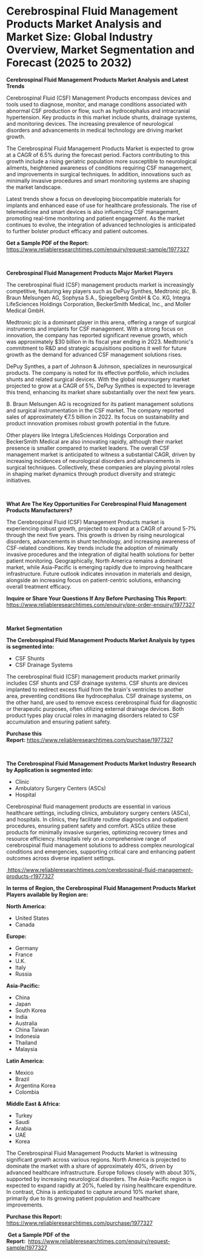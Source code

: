 <p><h1>Cerebrospinal Fluid Management Products Market Analysis and Market Size: Global Industry Overview, Market Segmentation and Forecast (2025 to 2032)</h1></p><p><strong>Cerebrospinal Fluid Management Products Market Analysis and Latest Trends</strong></p>
<p><p>Cerebrospinal Fluid (CSF) Management Products encompass devices and tools used to diagnose, monitor, and manage conditions associated with abnormal CSF production or flow, such as hydrocephalus and intracranial hypertension. Key products in this market include shunts, drainage systems, and monitoring devices. The increasing prevalence of neurological disorders and advancements in medical technology are driving market growth.</p><p>The Cerebrospinal Fluid Management Products Market is expected to grow at a CAGR of 6.5% during the forecast period. Factors contributing to this growth include a rising geriatric population more susceptible to neurological ailments, heightened awareness of conditions requiring CSF management, and improvements in surgical techniques. In addition, innovations such as minimally invasive procedures and smart monitoring systems are shaping the market landscape.</p><p>Latest trends show a focus on developing biocompatible materials for implants and enhanced ease of use for healthcare professionals. The rise of telemedicine and smart devices is also influencing CSF management, promoting real-time monitoring and patient engagement. As the market continues to evolve, the integration of advanced technologies is anticipated to further bolster product efficacy and patient outcomes.</p></p>
<p><strong>Get a Sample PDF of the Report:&nbsp;</strong> <a href="https://www.reliableresearchtimes.com/enquiry/request-sample/1977327?utm_campaign=2665&utm_medium=2&utm_source=Github&utm_content=ia&utm_term=16042025&utm_id=cerebrospinal-fluid-management-products">https://www.reliableresearchtimes.com/enquiry/request-sample/1977327</a></p>
<p>&nbsp;</p>
<p><strong>Cerebrospinal Fluid Management Products Major Market Players</strong></p>
<p><p>The cerebrospinal fluid (CSF) management products market is increasingly competitive, featuring key players such as DePuy Synthes, Medtronic plc, B. Braun Melsungen AG, Sophysa S.A., Spiegelberg GmbH & Co. KG, Integra LifeSciences Holdings Corporation, BeckerSmith Medical, Inc., and Moller Medical GmbH. </p><p>Medtronic plc is a dominant player in this arena, offering a range of surgical instruments and implants for CSF management. With a strong focus on innovation, the company has reported significant revenue growth, which was approximately $30 billion in its fiscal year ending in 2023. Medtronic's commitment to R&D and strategic acquisitions positions it well for future growth as the demand for advanced CSF management solutions rises.</p><p>DePuy Synthes, a part of Johnson & Johnson, specializes in neurosurgical products. The company is noted for its effective portfolio, which includes shunts and related surgical devices. With the global neurosurgery market projected to grow at a CAGR of 5%, DePuy Synthes is expected to leverage this trend, enhancing its market share substantially over the next few years.</p><p>B. Braun Melsungen AG is recognized for its patient management solutions and surgical instrumentation in the CSF market. The company reported sales of approximately €7.5 billion in 2022. Its focus on sustainability and product innovation promises robust growth potential in the future.</p><p>Other players like Integra LifeSciences Holdings Corporation and BeckerSmith Medical are also innovating rapidly, although their market presence is smaller compared to market leaders. The overall CSF management market is anticipated to witness a substantial CAGR, driven by increasing incidences of neurological disorders and advancements in surgical techniques. Collectively, these companies are playing pivotal roles in shaping market dynamics through product diversity and strategic initiatives.</p></p>
<p>&nbsp;</p>
<p><strong>What Are The Key Opportunities For Cerebrospinal Fluid Management Products Manufacturers?</strong></p>
<p><p>The Cerebrospinal Fluid (CSF) Management Products market is experiencing robust growth, projected to expand at a CAGR of around 5-7% through the next five years. This growth is driven by rising neurological disorders, advancements in shunt technology, and increasing awareness of CSF-related conditions. Key trends include the adoption of minimally invasive procedures and the integration of digital health solutions for better patient monitoring. Geographically, North America remains a dominant market, while Asia-Pacific is emerging rapidly due to improving healthcare infrastructure. Future outlook indicates innovation in materials and design, alongside an increasing focus on patient-centric solutions, enhancing overall treatment efficacy.</p></p>
<p><strong>Inquire or Share Your Questions If Any Before Purchasing This Report:</strong> <a href="https://www.reliableresearchtimes.com/enquiry/pre-order-enquiry/1977327?utm_campaign=2665&utm_medium=2&utm_source=Github&utm_content=ia&utm_term=16042025&utm_id=cerebrospinal-fluid-management-products">https://www.reliableresearchtimes.com/enquiry/pre-order-enquiry/1977327</a></p>
<p>&nbsp;</p>
<p><strong>Market Segmentation</strong></p>
<p><strong>The Cerebrospinal Fluid Management Products Market Analysis by types is segmented into:</strong></p>
<p><ul><li>CSF Shunts</li><li>CSF Drainage Systems</li></ul></p>
<p><p>The cerebrospinal fluid (CSF) management products market primarily includes CSF shunts and CSF drainage systems. CSF shunts are devices implanted to redirect excess fluid from the brain's ventricles to another area, preventing conditions like hydrocephalus. CSF drainage systems, on the other hand, are used to remove excess cerebrospinal fluid for diagnostic or therapeutic purposes, often utilizing external drainage devices. Both product types play crucial roles in managing disorders related to CSF accumulation and ensuring patient safety.</p></p>
<p><strong>Purchase this Report:&nbsp;</strong><a href="https://www.reliableresearchtimes.com/purchase/1977327?utm_campaign=2665&utm_medium=2&utm_source=Github&utm_content=ia&utm_term=16042025&utm_id=cerebrospinal-fluid-management-products">https://www.reliableresearchtimes.com/purchase/1977327</a></p>
<p>&nbsp;</p>
<p><strong>The Cerebrospinal Fluid Management Products Market Industry Research by Application is segmented into:</strong></p>
<p><ul><li>Clinic</li><li>Ambulatory Surgery Centers (ASCs)</li><li>Hospital</li></ul></p>
<p><p>Cerebrospinal fluid management products are essential in various healthcare settings, including clinics, ambulatory surgery centers (ASCs), and hospitals. In clinics, they facilitate routine diagnostics and outpatient procedures, ensuring patient safety and comfort. ASCs utilize these products for minimally invasive surgeries, optimizing recovery times and resource efficiency. Hospitals rely on a comprehensive range of cerebrospinal fluid management solutions to address complex neurological conditions and emergencies, supporting critical care and enhancing patient outcomes across diverse inpatient settings.</p></p>
<p><a href="https://www.reliableresearchtimes.com/cerebrospinal-fluid-management-products-r1977327?utm_campaign=2665&utm_medium=2&utm_source=Github&utm_content=ia&utm_term=16042025&utm_id=cerebrospinal-fluid-management-products">&nbsp;https://www.reliableresearchtimes.com/cerebrospinal-fluid-management-products-r1977327</a></p>
<p><strong>In terms of Region, the Cerebrospinal Fluid Management Products Market Players available by Region are:</strong></p>
<p>
    <p> <strong> North America: </strong>
        <ul>
            <li>United States</li>
            <li>Canada</li>
        </ul>
        </p> 
    <p> <strong> Europe: </strong>
        <ul>
            <li>Germany</li>
            <li>France</li>
            <li>U.K.</li>
            <li>Italy</li>
            <li>Russia</li>
        </ul>
        </p> 
    <p> <strong> Asia-Pacific: </strong>
        <ul>
            <li>China</li>
            <li>Japan</li>
            <li>South Korea</li>
            <li>India</li>
            <li>Australia</li>
            <li>China Taiwan</li>
            <li>Indonesia</li>
            <li>Thailand</li>
            <li>Malaysia</li>
        </ul>
        </p> 
    <p> <strong> Latin America: </strong>
        <ul>
            <li>Mexico</li>
            <li>Brazil</li>
            <li>Argentina Korea</li>
            <li>Colombia</li>
        </ul>
        </p> 
    <p> <strong> Middle East & Africa: </strong>
        <ul>
            <li>Turkey</li>
            <li>Saudi</li>
            <li>Arabia</li>
            <li>UAE</li>
            <li>Korea</li>
        </ul>
    </p>
    </p>
<p><p>The Cerebrospinal Fluid Management Products Market is witnessing significant growth across various regions. North America is projected to dominate the market with a share of approximately 40%, driven by advanced healthcare infrastructure. Europe follows closely with about 30%, supported by increasing neurological disorders. The Asia-Pacific region is expected to expand rapidly at 20%, fueled by rising healthcare expenditure. In contrast, China is anticipated to capture around 10% market share, primarily due to its growing patient population and healthcare improvements.</p></p>
<p><strong>Purchase this Report: </strong><a href="https://www.reliableresearchtimes.com/purchase/1977327?utm_campaign=2665&utm_medium=2&utm_source=Github&utm_content=ia&utm_term=16042025&utm_id=cerebrospinal-fluid-management-products">https://www.reliableresearchtimes.com/purchase/1977327</a></p>
<p>&nbsp;<strong>Get a Sample PDF of the Report:&nbsp;&nbsp;</strong><a href="https://www.reliableresearchtimes.com/enquiry/request-sample/1977327?utm_campaign=2665&utm_medium=2&utm_source=Github&utm_content=ia&utm_term=16042025&utm_id=cerebrospinal-fluid-management-products">https://www.reliableresearchtimes.com/enquiry/request-sample/1977327</a></p>
<p><strong></strong></p>
<p><p></p><p></p><p></p></p>